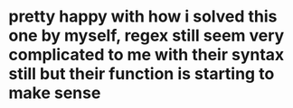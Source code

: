 # pretty happy with how i solved this one by myself, regex still seem very complicated to me with their syntax still but their function is starting to make sense
